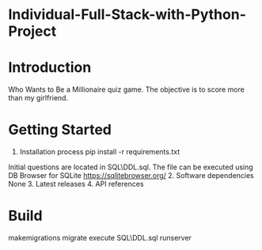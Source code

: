 # Individual-Full-Stack-with-Python-Project

# Introduction
Who Wants to Be a Millionaire quiz game. The objective is to score more than my girlfriend.


# Getting Started
1. Installation process
  pip install -r requirements.txt
  
  Initial questions are located in SQL\DDL.sql. The file can be executed using DB Browser for SQLite https://sqlitebrowser.org/
2. Software dependencies
  None
3. Latest releases
4. API references



# Build
makemigrations
migrate
execute SQL\DDL.sql
runserver
